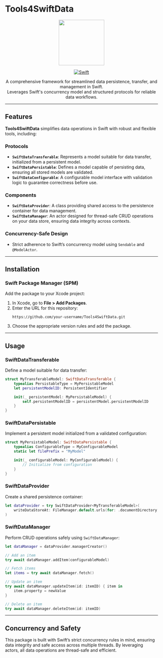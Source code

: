 # Tools4SwiftData

<div align="center">
  <a href="https://developer.apple.com/xcode/swiftdata">
    <img src="https://developer.apple.com/assets/elements/icons/swiftdata/swiftdata-96x96_2x.png" width="150" height="150">
  </a>

  [![Swift](https://img.shields.io/badge/Swift-5.9-orange.svg)](https://swift.org/download/)
  <p>A comprehensive framework for streamlined data persistence, transfer, and management in Swift.<br>Leverages Swift's concurrency model and structured protocols for reliable data workflows.</p>
  
</div>

---

## Features

**Tools4SwiftData** simplifies data operations in Swift with robust and flexible tools, including:

### **Protocols**
- **`SwiftDataTransferable`**: Represents a model suitable for data transfer, initialized from a persistent model.
- **`SwiftDataPersistable`**: Defines a model capable of persisting data, ensuring all stored models are validated.
- **`SwiftDataConfigurable`**: A configurable model interface with validation logic to guarantee correctness before use.

### **Components**
- **`SwiftDataProvider`**: A class providing shared access to the persistence container for data management.
- **`SwiftDataManager`**: An actor designed for thread-safe CRUD operations on your data store, ensuring data integrity across contexts.

### **Concurrency-Safe Design**
- Strict adherence to Swift’s concurrency model using `Sendable` and `@ModelActor`.

---

## Installation

### Swift Package Manager (SPM)
Add the package to your Xcode project:

1. In Xcode, go to **File > Add Packages**.
2. Enter the URL for this repository:  
   ```plaintext
   https://github.com/your-username/Tools4SwiftData.git
   ```
3. Choose the appropriate version rules and add the package.

---

## Usage

### **SwiftDataTransferable**
Define a model suitable for data transfer:
```swift
struct MyTransferableModel: SwiftDataTransferable {
    typealias PersistableType = MyPersistableModel
    let persistentModelID: PersistentIdentifier

    init(_ persistentModel: MyPersistableModel) {
        self.persistentModelID = persistentModel.persistentModelID
    }
}
```

### **SwiftDataPersistable**
Implement a persistent model initialized from a validated configuration:
```swift
struct MyPersistableModel: SwiftDataPersistable {
    typealias ConfigurableType = MyConfigurableModel
    static let filePrefix = "MyModel"

    init(_ configurableModel: MyConfigurableModel) {
        // Initialize from configuration
    }
}
```

### **SwiftDataProvider**
Create a shared persistence container:
```swift
let dataProvider = try SwiftDataProvider<MyTransferableModel>(
    writeDataStoreAt: FileManager.default.urls(for: .documentDirectory, in: .userDomainMask).first!
)
```

### **SwiftDataManager**
Perform CRUD operations safely using `SwiftDataManager`:
```swift
let dataManager = dataProvider.managerCreator()

// Add an item
try await dataManager.addItem(configurableModel)

// Fetch items
let items = try await dataManager.fetch()

// Update an item
try await dataManager.updateItem(id: itemID) { item in
    item.property = newValue
}

// Delete an item
try await dataManager.deleteItem(id: itemID)
```

---

## Concurrency and Safety

This package is built with Swift’s strict concurrency rules in mind, ensuring data integrity and safe access across multiple threads. By leveraging actors, all data operations are thread-safe and efficient.
